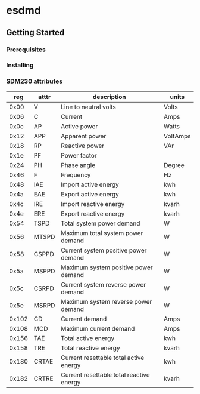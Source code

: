 # esdmd

## Getting Started

### Prerequisites

### Installing

### SDM230 attributes

| reg |atttr|description                             | units  |
|-----|-----|----------------------------------------|--------|
|0x00 |V    |Line to neutral volts                   |Volts   |
|0x06 |C    |Current                                 |Amps    |
|0x0c |AP   |Active power                            |Watts   |
|0x12 |APP  |Apparent power                          |VoltAmps|
|0x18 |RP   |Reactive power                          |VAr     |
|0x1e |PF   |Power factor                            |        |
|0x24 |PH   |Phase angle                             |Degree  |
|0x46 |F    |Frequency                               |Hz      |
|0x48 |IAE  |Import active energy                    |kwh     |
|0x4a |EAE  |Export active energy                    |kwh     |
|0x4c |IRE  |Import reactive energy                  |kvarh   |
|0x4e |ERE  |Export reactive energy                  |kvarh   |
|0x54 |TSPD |Total system power demand               |W       |
|0x56 |MTSPD|Maximum total system power demand       |W       |
|0x58 |CSPPD|Current system positive power demand    |W       |
|0x5a |MSPPD|Maximum system positive power demand    |W       |
|0x5c |CSRPD|Current system reverse power demand     |W       |
|0x5e |MSRPD|Maximum system reverse power demand     |W       |
|0x102|CD   |Current demand                          |Amps    |
|0x108|MCD  |Maximum current demand                  |Amps    |
|0x156|TAE  |Total active energy                     |kwh     |
|0x158|TRE  |Total reactive energy                   |kvarh   |
|0x180|CRTAE|Current resettable total active energy  |kwh     |
|0x182|CRTRE|Current resettable total reactive energy|kvarh   |
